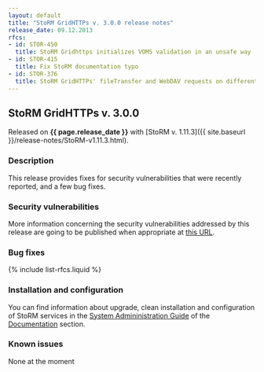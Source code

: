 ```yaml
---
layout: default
title: "StoRM GridHTTPs v. 3.0.0 release notes"
release_date: 09.12.2013
rfcs:
- id: STOR-450
  title: StoRM Gridhttps initializes VOMS validation in an unsafe way
- id: STOR-415
  title: Fix StoRM documentation typo
- id: STOR-376
  title: StoRM GridHTTPs' fileTransfer and WebDAV requests on different context-paths
---
```


## StoRM GridHTTPs v. 3.0.0

Released on **{{ page.release_date }}** with [StoRM v. 1.11.3]({{ site.baseurl }}/release-notes/StoRM-v1.11.3.html).

### Description

This release provides fixes for security vulnerabilities that were recently reported, and a few bug fixes.

### Security vulnerabilities

More information concerning the security vulnerabilities addressed by this release are going to be published when appropriate at [this URL](https://wiki.egi.eu/wiki/SVG:Advisory-SVG-2012-4598).

### Bug fixes

{% include list-rfcs.liquid %}

### Installation and configuration

You can find information about upgrade, clean installation and configuration of StoRM services in the [System Admininistration Guide][storm-sysadmin-guide] of the [Documentation][storm-documentation] section.

### Known issues

None at the moment

[storm-documentation]: {{site.baseurl}}/documentation.html
[storm-sysadmin-guide]: {{site.baseurl}}/documentation/sysadmin-guide/1.11.3

